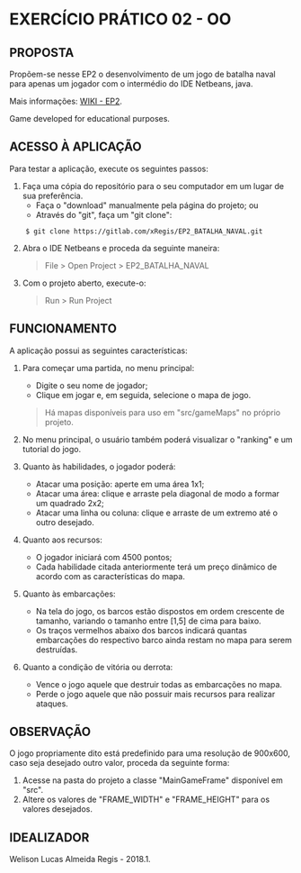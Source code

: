 EXERCÍCIO PRÁTICO 02 - OO
=========================

## PROPOSTA
Propõem-se nesse EP2 o desenvolvimento de um jogo de batalha naval para apenas um jogador com o intermédio do IDE Netbeans, java.

Mais informações:  [WIKI - EP2](https://gitlab.com/oofga/eps_2018_1/ep2/wikis/home).

Game developed for educational purposes.

## ACESSO À APLICAÇÃO
Para testar a aplicação, execute os seguintes passos:
1. Faça uma cópia do repositório para o seu computador em um lugar de sua preferência. 
	* Faça o "download" manualmente pela página do projeto; ou
	* Através do "git", faça um "git clone":

```
    $ git clone https://gitlab.com/xRegis/EP2_BATALHA_NAVAL.git
```

2. Abra o IDE Netbeans e proceda da seguinte maneira:
    > File  >  Open Project > EP2_BATALHA_NAVAL

3. Com o projeto aberto, execute-o:
    > Run > Run Project

## FUNCIONAMENTO
A aplicação possui as seguintes características:
1. Para começar uma partida, no menu principal:
	* Digite o seu nome de jogador;
	* Clique em jogar e, em seguida, selecione o mapa de jogo.
    > Há mapas disponíveis para uso em "src/gameMaps" no próprio projeto.

2. No menu principal, o usuário também poderá visualizar o "ranking" e um tutorial do jogo.

3. Quanto às habilidades, o jogador poderá:
	* Atacar uma posição: aperte em uma área 1x1;
	* Atacar uma área: clique e arraste pela diagonal de modo a formar um quadrado 2x2;
	* Atacar uma linha ou coluna: clique e arraste de um extremo até o outro desejado.

4. Quanto aos recursos:
	* O jogador iniciará com 4500 pontos;
	* Cada habilidade citada anteriormente terá um preço dinâmico de acordo com as características do mapa.

5. Quanto às embarcações:
	* Na tela do jogo, os barcos estão dispostos em ordem crescente de tamanho, variando o tamanho entre [1,5] de cima para baixo.
	* Os traços vermelhos abaixo dos barcos indicará quantas embarcações do respectivo barco ainda restam no mapa para serem destruídas.

6. Quanto a condição de vitória ou derrota:
	* Vence o jogo aquele que destruir todas as embarcações no mapa.
	* Perde o jogo aquele que não possuir mais recursos para realizar ataques.

## OBSERVAÇÃO
O jogo propriamente dito está predefinido para uma resolução de 900x600, caso seja desejado outro valor, proceda da seguinte forma:
1. Acesse na pasta do projeto a classe "MainGameFrame" disponível em "src".
2. Altere os valores de "FRAME_WIDTH" e "FRAME_HEIGHT" para os valores desejados.

## IDEALIZADOR
Welison Lucas Almeida Regis - 2018.1.

